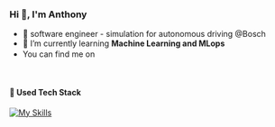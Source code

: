 ### Hi 👋, I'm Anthony

- 🔭 software engineer - simulation for autonomous driving @Bosch
- 🌱 I’m currently learning **Machine Learning and MLops**
- You can find me on <a href="https://www.linkedin.com/in/ngo-anthony/"><img height="16" width="16" src="https://upload.wikimedia.org/wikipedia/commons/thumb/e/e9/Linkedin_icon.svg/256px-Linkedin_icon.svg.png" /></a>

<br>

#### 🤖 Used Tech Stack
[![My Skills](https://skillicons.dev/icons?i=py,cpp,pytorch,tensorflow,docker,anaconda,ros,cmake,matlab,unreal,unity,ubuntu)](https://skillicons.dev)

<!--
#### 📈 GitHub Stats
<a href="">
<img align="center" src="https://github-readme-stats.vercel.app/api/top-langs/?username=a-ngo&layout=compact&heigt=&theme=transparent">
</a>

<a href="">
<img align="center" src="https://github-readme-stats.vercel.app/api?username=a-ngo&count_private=true&show_icons=true&theme=transparent">
</a>
-->

<!-- <img alt="My Github stats" align="center" border-radius="40px" width="400px" height="170px" src="https://github-readme-streak-stats.herokuapp.com/?user=a-ngo&layout=compact&theme=transparent"/> -->

<!--
**a-ngo/a-ngo** is a ✨ _special_ ✨ repository because its `README.md` (this file) appears on your GitHub profile.

Here are some ideas to get you started:

- 🔭 I’m currently working on ...
- 🌱 I’m currently learning ...
- 👯 I’m looking to collaborate on ...
- 🤔 I’m looking for help with ...
- 💬 Ask me about ...
- 📫 How to reach me: ...
- 😄 Pronouns: ...
- ⚡ Fun fact: ...
-->
